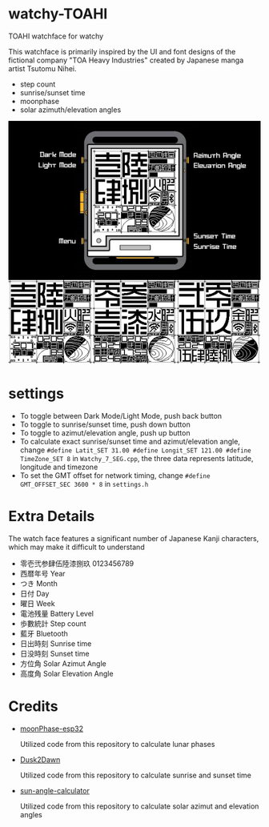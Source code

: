 # watchy-TOAHI

TOAHI watchface for watchy

This watchface is primarily inspired by the UI and font designs of the fictional company "TOA Heavy Industries" created by Japanese manga artist Tsutomu Nihei.

* step count
* sunrise/sunset time
* moonphase
* solar azimuth/elevation angles

![picture](/assets/pic.png)

# settings

* To toggle between Dark Mode/Light Mode, push back button
* To toggle to sunrise/sunset time, push down button
* To toggle to azimut/elevation angle, push up button
* To calculate exact sunrise/sunset time and azimut/elevation angle, change `#define Latit_SET 31.00 #define Longit_SET 121.00 #define TimeZone_SET 8` in `Watchy_7_SEG.cpp`, the three data represents latitude, longitude and timezone
* To set the GMT offset for network timing, change `#define GMT_OFFSET_SEC 3600 * 8` in `settings.h`

# Extra Details

The watch face features a significant number of Japanese Kanji characters, which may make it difficult to understand

* 零壱弐参肆伍陸漆捌玖 0123456789
* 西暦年号 Year
* つき Month
* 日付 Day
* 曜日 Week
* 電池残量 Battery Level
* 歩數統計 Step count
* 藍牙 Bluetooth
* 日出時刻 Sunrise time
* 日没時刻 Sunset time
* 方位角 Solar Azimut Angle
* 高度角 Solar Elevation Angle

# Credits

* [moonPhase-esp32](https://github.com/CelliesProjects/moonPhase-esp32) 

  Utilized code from this repository to calculate lunar phases

* [Dusk2Dawn](https://github.com/dmkishi/Dusk2Dawn)

  Utilized code from this repository to calculate sunrise and sunset time

* [sun-angle-calculator](https://github.com/sandervanthul/sun-angle-calculator)

  Utilized code from this repository to calculate solar azimut and elevation angles
